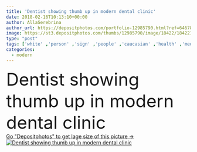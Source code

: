 ```yaml
---
title: 'Dentist showing thumb up in modern dental clinic'
date: 2018-02-16T10:13:10+00:00
author: AllaSerebrina
author_url: https://depositphotos.com/portfolio-12985790.html?ref=64678756
image: https://st3.depositphotos.com/thumbs/12985790/image/18422/184221836/api_thumb_450.jpg?forcejpeg=true
type: "post"
tags: ['white' ,'person' ,'sign' ,'people' ,'caucasian' ,'health' ,'medicine' ,'healthcare' ,'male' ,'medical' ,'procedure' ,'man' ,'modern' ,'symbol' ,'teeth' ,'clinical' ,'dentist' ,'doctor' ,'hospital' ,'professional' ,'visit' ,'dentistry' ,'stomatology' ,'disease' ,'profession' ,'glasses' ,'gesture' ,'diagnosis' ,'clinic' ,'Medicare' ,'internist' ,'thumb up' ,'general practitioner' ,'white coat' ,'medical intern' ]
categories: 
  - modern
---
```

<div aling="center">
            <font size="60"> Dentist showing thumb up in modern dental clinic</font>   
</div>
<div>
    <a href='https://st3.depositphotos.com/thumbs/12985790/image/18422/184221836/api_thumb_450.jpg?forcejpeg=true?ref=64678756' target=_blank > Go "Depositphotos" to get lage size of this picture ->
        <img href='https://st3.depositphotos.com/thumbs/12985790/image/18422/184221836/api_thumb_450.jpg?forcejpeg=true?ref=64678756' src='https://st3.depositphotos.com/12985790/18422/i/950/depositphotos_184221836-stock-photo-dentist-showing-thumb-modern-dental.jpg?forcejpeg=true' alt='Dentist showing thumb up in modern dental clinic' >
    </a>
</div>
